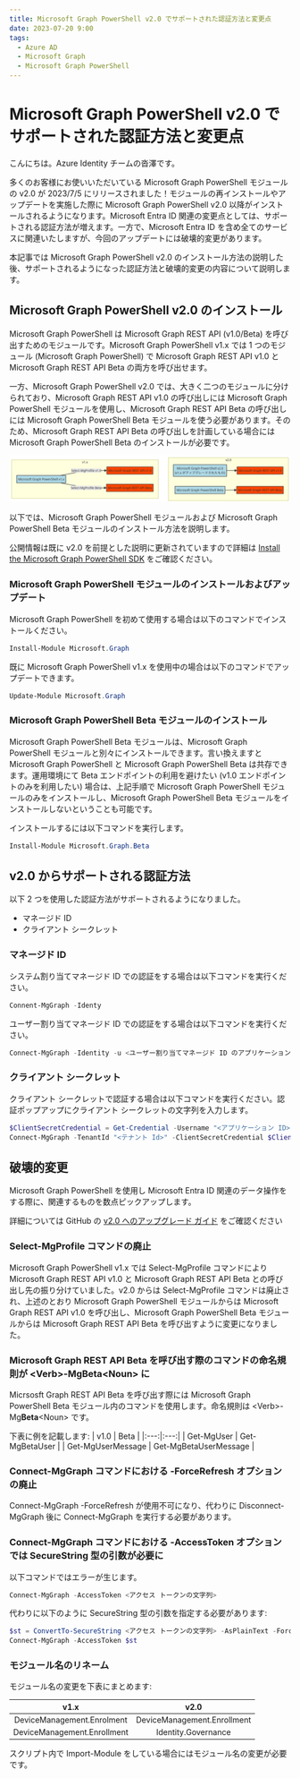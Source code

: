 ```yaml
---
title: Microsoft Graph PowerShell v2.0 でサポートされた認証方法と変更点
date: 2023-07-20 9:00
tags:
  - Azure AD
  - Microsoft Graph
  - Microsoft Graph PowerShell
---
```


# Microsoft Graph PowerShell v2.0 でサポートされた認証方法と変更点

こんにちは。Azure Identity チームの沓澤です。

多くのお客様にお使いいただいている Microsoft Graph PowerShell モジュールの v2.0 が 2023/7/5 にリリースされました！モジュールの再インストールやアップデートを実施した際に Microsoft Graph PowerShell v2.0 以降がインストールされるようになります。Microsoft Entra ID 関連の変更点としては、サポートされる認証方法が増えます。一方で、Microsoft Entra ID を含め全てのサービスに関連いたしますが、今回のアップデートには破壊的変更があります。

本記事では Microsoft Graph PowerShell v2.0 のインストール方法の説明した後、サポートされるようになった認証方法と破壊的変更の内容について説明します。

## Microsoft Graph PowerShell v2.0 のインストール

Microsoft Graph PowerShell は Microsoft Graph REST API (v1.0/Beta) を呼び出すためのモジュールです。Microsoft Graph PowerShell v1.x では 1 つのモジュール (Microsoft Graph PowerShell) で Microsoft Graph REST API v1.0 と Microsoft Graph REST API Beta の両方を呼び出せます。

一方、Microsoft Graph PowerShell v2.0 では、大きく二つのモジュールに分けられており、Microsoft Graph REST API v1.0 の呼び出しには Microsoft Graph PowerShell モジュールを使用し、Microsoft Graph REST API Beta の呼び出しには Microsoft Graph PowerShell Beta モジュールを使う必要があります。そのため、Microsoft Graph REST API Beta の呼び出しを計画している場合には Microsoft Graph PowerShell Beta のインストールが必要です。

![](./microsoft-graph-powershell-v2.0/module-image.png)

以下では、Microsoft Graph PowerShell モジュールおよび Microsoft Graph PowerShell Beta モジュールのインストール方法を説明します。

公開情報は既に v2.0 を前提とした説明に更新されていますので詳細は [Install the Microsoft Graph PowerShell SDK](https://learn.microsoft.com/en-us/powershell/microsoftgraph/installation?view=graph-powershell-1.0#installation) をご確認ください。

### Microsoft Graph PowerShell モジュールのインストールおよびアップデート

Microsoft Graph PowerShell を初めて使用する場合は以下のコマンドでインストールください。

```powershell
Install-Module Microsoft.Graph
```

既に Microsoft Graph PowerShell v1.x を使用中の場合は以下のコマンドでアップデートできます。

```powershell
Update-Module Microsoft.Graph
```

### Microsoft Graph PowerShell Beta モジュールのインストール

Microsoft Graph PowerShell Beta モジュールは、Microsoft Graph PowerShell モジュールと別々にインストールできます。言い換えますと Microsoft Graph PowerShell と Microsoft Graph PowerShell Beta は共存できます。運用環境にて Beta エンドポイントの利用を避けたい (v1.0 エンドポイントのみを利用したい) 場合は、上記手順で Microsoft Graph PowerShell モジュールのみをインストールし、Microsoft Graph PowerShell Beta モジュールをインストールしないということも可能です。

インストールするには以下コマンドを実行します。

```powershell
Install-Module Microsoft.Graph.Beta
```

## v2.0 からサポートされる認証方法

以下 2 つを使用した認証方法がサポートされるようになりました。

- マネージド ID
- クライアント シークレット

### マネージド ID

システム割り当てマネージド ID での認証をする場合は以下コマンドを実行ください。

```powershell
Connent-MgGraph -Identy
```

ユーザー割り当てマネージド ID での認証をする場合は以下コマンドを実行ください。

```powershell
Connect-MgGraph -Identity -u <ユーザー割り当てマネージド ID のアプリケーション ID>
```

### クライアント シークレット

クライアント シークレットで認証する場合は以下コマンドを実行ください。認証ポップアップにクライアント シークレットの文字列を入力します。

```powershell
$ClientSecretCredential = Get-Credential -Username "<アプリケーション ID>" Message "Enter the client secret string."
Connect-MgGraph -TenantId "<テナント Id>" -ClientSecretCredential $ClientSecretCredential
```

## 破壊的変更

Microsoft Graph PowerShell を使用し Microsoft Entra ID 関連のデータ操作をする際に、関連するものを数点ピックアップします。

詳細については GitHub の [v2.0 へのアップグレード ガイド](https://github.com/microsoftgraph/msgraph-sdk-powershell/blob/dev/docs/upgrade-to-v2.md) をご確認ください

### Select-MgProfile コマンドの廃止

Microsoft Graph PowerShell v1.x では Select-MgProfile コマンドにより Microsoft Graph REST API v1.0 と Microsoft Graph REST API Beta との呼び出し先の振り分けていました。v2.0 からは Select-MgProfile コマンドは廃止され、上述のとおり Microsoft Graph PowerShell モジュールからは Microsoft Graph REST API v1.0 を呼び出し、Microsoft Graph PowerShell Beta モジュールからは Microsoft Graph REST API Beta を呼び出すように変更になりました。

### Microsoft Graph REST API Beta を呼び出す際のコマンドの命名規則が \<Verb\>-Mg**Beta**\<Noun\> に

Micrsosft Graph REST API Beta を呼び出す際には Microsoft Graph PowerShell Beta モジュール内のコマンドを使用します。命名規則は \<Verb\>-Mg**Beta**\<Noun\> です。

下表に例を記載します:
| v1.0 | Beta |
|:---:|:---:|
| Get-MgUser | Get-MgBetaUser |
| Get-MgUserMessage | Get-MgBetaUserMessage |

### Connect-MgGraph コマンドにおける -ForceRefresh オプションの廃止

Connect-MgGraph -ForceRefresh が使用不可になり、代わりに Disconnect-MgGraph 後に Connect-MgGraph を実行する必要があります。

### Connect-MgGraph コマンドにおける -AccessToken オプションでは SecureString 型の引数が必要に

以下コマンドではエラーが生じます。

```powershell
Connect-MgGraph -AccessToken <アクセス トークンの文字列>
```

代わりに以下のように SecureString 型の引数を指定する必要があります:

```powershell
$st = ConvertTo-SecureString <アクセス トークンの文字列> -AsPlainText -Force
Connect-MgGraph -AccessToken $st
```

### モジュール名のリネーム

モジュール名の変更を下表にまとめます:

| v1.x | v2.0 |
|:---:|:---:|
| DeviceManagement.Enrolment | DeviceManagement.Enrollment |
| DeviceManagement.Enrollment | Identity.Governance |

スクリプト内で Import-Module をしている場合にはモジュール名の変更が必要です。
